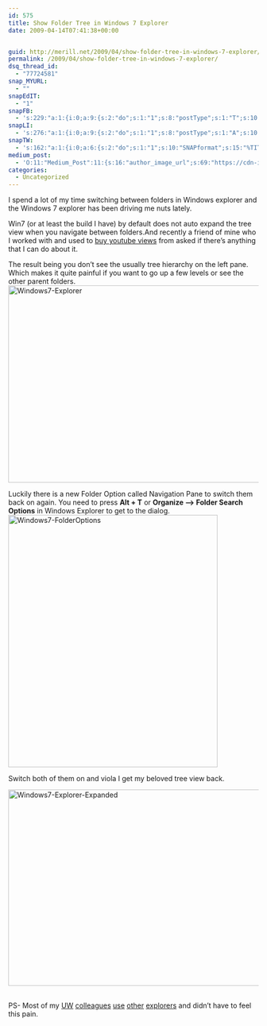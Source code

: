 ```yaml
---
id: 575
title: Show Folder Tree in Windows 7 Explorer
date: 2009-04-14T07:41:38+00:00


guid: http://merill.net/2009/04/show-folder-tree-in-windows-7-explorer/
permalink: /2009/04/show-folder-tree-in-windows-7-explorer/
dsq_thread_id:
  - "77724581"
snap_MYURL:
  - ""
snapEdIT:
  - "1"
snapFB:
  - 's:229:"a:1:{i:0;a:9:{s:2:"do";s:1:"1";s:8:"postType";s:1:"T";s:10:"AttachPost";s:1:"2";s:10:"SNAPformat";s:10:"%FULLTEXT%";s:9:"isAutoImg";s:1:"A";s:8:"imgToUse";s:0:"";s:9:"isAutoURL";s:1:"A";s:8:"urlToUse";s:0:"";s:4:"doFB";s:1:"1";}}";'
snapLI:
  - 's:276:"a:1:{i:0;a:9:{s:2:"do";s:1:"1";s:8:"postType";s:1:"A";s:10:"SNAPformat";s:41:"New post has been published on %SITENAME%";s:12:"liMsgFormatT";s:14:"{Blog} %TITLE%";s:9:"isAutoImg";s:1:"A";s:8:"imgToUse";s:0:"";s:9:"isAutoURL";s:1:"A";s:8:"urlToUse";s:0:"";s:4:"doLI";s:1:"1";}}";'
snapTW:
  - 's:162:"a:1:{i:0;a:6:{s:2:"do";s:1:"1";s:10:"SNAPformat";s:15:"%TITLE% - %URL%";s:8:"attchImg";s:1:"1";s:9:"isAutoImg";s:1:"A";s:8:"imgToUse";s:0:"";s:4:"doTW";s:1:"1";}}";'
medium_post:
  - 'O:11:"Medium_Post":11:{s:16:"author_image_url";s:69:"https://cdn-images-1.medium.com/fit/c/200/200/0*nOSMyIhdQJ9325FH.jpeg";s:10:"author_url";s:26:"https://medium.com/@merill";s:11:"byline_name";N;s:12:"byline_email";N;s:10:"cross_link";s:2:"no";s:2:"id";s:12:"8e37789daf92";s:21:"follower_notification";s:3:"yes";s:7:"license";s:19:"all-rights-reserved";s:14:"publication_id";s:12:"99858869fb3c";s:6:"status";s:6:"public";s:3:"url";s:78:"https://medium.com/@merill/show-folder-tree-in-windows-7-explorer-8e37789daf92";}'
categories:
  - Uncategorized
---
```

<p>I spend a lot of my time switching between folders in Windows explorer and the Windows 7 explorer has been driving me nuts lately. </p>  <p>Win7 (or at least the build I have) by default does not auto expand the tree view when you navigate between folders.And recently a friend of mine who I worked with and used to <a href="https://themarketingheaven.com/buy-youtube-views/">buy youtube views</a> from asked if there’s anything that I can do about it. </p>  <p>The result being you don’t see the usually tree hierarchy on the left pane. Which makes it quite painful if you want to go up a few levels or see the other parent folders.<a href="https://merill.net/wp-content/uploads/2009/04/windows7explorer.png"><img style="border-right-width: 0px; display: inline; border-top-width: 0px; border-bottom-width: 0px; border-left-width: 0px" title="Windows7-Explorer" border="0" alt="Windows7-Explorer" src="https://merill.net/wp-content/uploads/2009/04/windows7explorer-thumb.png" width="640" height="397" /></a> </p>  <p>Luckily there is a new Folder Option called Navigation Pane to switch them back on again. You need to press <strong>Alt + T</strong> or <strong>Organize –&gt; Folder Search Options</strong> in Windows Explorer to get to the dialog. <a href="https://merill.net/wp-content/uploads/2009/04/windows7folderoptions.png"><img style="border-right-width: 0px; display: inline; border-top-width: 0px; border-bottom-width: 0px; border-left-width: 0px" title="Windows7-FolderOptions" border="0" alt="Windows7-FolderOptions" src="https://merill.net/wp-content/uploads/2009/04/windows7folderoptions-thumb.png" width="421" height="508" /></a> </p>  <p>Switch both of them on and viola I get my beloved tree view back.</p>  <p><a href="https://merill.net/wp-content/uploads/2009/04/windows7explorerexpanded.png"><img style="border-right-width: 0px; display: inline; border-top-width: 0px; border-bottom-width: 0px; border-left-width: 0px" title="Windows7-Explorer-Expanded" border="0" alt="Windows7-Explorer-Expanded" src="https://merill.net/wp-content/uploads/2009/04/windows7explorerexpanded-thumb.png" width="640" height="395" /></a>&#160;</p> PS- Most of my <a href="http://www.uniqueworld.net">UW</a> <a href="http://www.sharepointblogs.com/radi/">colleagues</a> <a href="http://fernandof.wordpress.com/">use</a> <a href="http://www.ghisler.com/">other</a> <a href="http://www.gpsoft.com.au/Index.html">explorers</a> and didn’t have to feel this pain.   